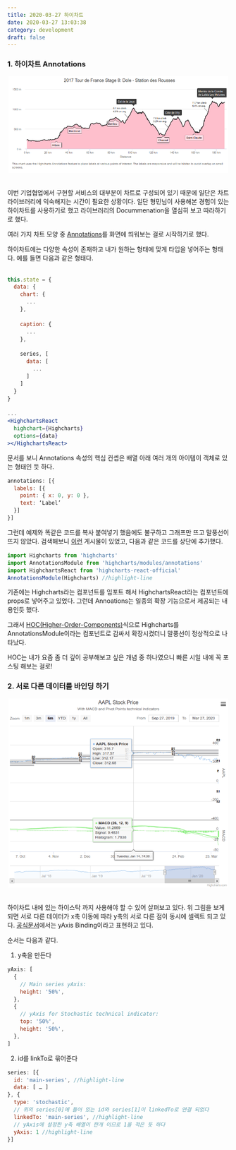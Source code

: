 ```yaml
---
title: 2020-03-27 하이차트
date: 2020-03-27 13:03:38
category: development
draft: false
---
```


### 1. 하이차트 Annotations

<div align="center">
  <img src="./images/032701.png" width="500">
</div>

<br>

이번 기업협업에서 구현할 서비스의 대부분이 차트로 구성되어 있기 때문에 일단은 차트 라이브러리에 익숙해지는 시간이 필요한 상황이다. 일단 형민님이 사용해본 경험이 있는 하이차트를 사용하기로 했고 라이브러리의 Docummenation을 열심히 보고 따라하기로 했다.

여러 가지 차트 모양 중 [Annotations](https://www.highcharts.com/docs/advanced-chart-features/annotations-module)를 화면에 띄워보는 걸로 시작하기로 했다.

하이차트에는 다양한 속성이 존재하고 내가 원하는 형태에 맞게 타입을 넣어주는 형태다. 예를 들면 다음과 같은 형태다.

```jsx

this.state = {
  data: {
    chart: {
      ...
    },

    caption: {
      ...
    },

    series, [
      data: [
        ...
      ]
    ]
  }
}

...
<HighchartsReact
  highchart={Highcharts}
  options={data}
></HighchartsReact>
```

문서를 보니 Annotations 속성의 핵심 컨셉은 배열 아래 여러 개의 아이템이 객체로 있는 형태인 듯 하다.

```javascript
annotations: [{
  labels: [{
    point: { x: 0, y: 0 },
    text: ‘Label’
  }]
}]
```

그런데 예제와 똑같은 코드를 복사 붙여넣기 했음에도 불구하고 그래프만 뜨고 말풍선이 뜨지 않았다. 검색해보니 [이런](https://github.com/highcharts/highcharts-react/issues/54) 게시물이 있었고, 다음과 같은 코드를 상단에 추가했다.

```javascript
import Highcharts from 'highcharts'
import AnnotationsModule from 'highcharts/modules/annotations'
import HighchartsReact from 'highcharts-react-official'
AnnotationsModule(Highcharts) //highlight-line
```

기존에는 Highcharts라는 컴포넌트를 임포트 해서 HighchartsReact라는 컴포넌트에 props로 넣어주고 있었다. 그런데 Annoations는 일종의 확장 기능으로서 제공되는 내용인듯 했다.

그래서 [HOC(Higher-Order-Components)](https://ko.reactjs.org/docs/higher-order-components.html)식으로 Highcharts를 AnnotationsModule이라는 컴포넌트로 감싸서 확장시켰더니 말풍선이 정상적으로 나타났다.

HOC는 내가 요즘 좀 더 깊이 공부해보고 싶은 개념 중 하나였으니 빠른 시일 내에 꼭 포스팅 해보는 걸로!

### 2. 서로 다른 데이터를 바인딩 하기

<div align="center">
  <img src="./images/032702.png" width="500">
</div>

<br>

하이차트 내에 있는 하이스탁 까지 사용해야 할 수 있어 살펴보고 있다. 위 그림을 보게 되면 서로 다른 데이터가 x축 이동에 따라 y축의 서로 다른 점이 동시에 셀렉트 되고 있다. [공식문서](https://www.highcharts.com/docs/stock/technical-indicator-series)에서는 yAxis Binding이라고 표현하고 있다.

순서는 다음과 같다.

1. y축을 만든다

```javascript
yAxis: [
  {
    // Main series yAxis:
    height: '50%',
  },
  {
    // yAxis for Stochastic technical indicator:
    top: '50%',
    height: '50%',
  },
]
```

2. id를 linkTo로 묶어준다

```javascript
series: [{
  id: 'main-series', //highlight-line
  data: [ … ]
}, {
  type: 'stochastic',
  // 위의 series[0]에 들어 있는 id와 series[1]이 linkedTo로 연결 되었다
  linkedTo: 'main-series', //highlight-line
  // yAxis에 설정한 y축 배열이 한개 이므로 1을 적은 듯 하다
  yAxis: 1 //highlight-line
}]
```
